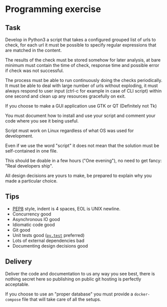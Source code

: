 # Programming exercise

## Task

Develop in Python3 a script that takes a configured grouped list of urls to check, for each url it must be possible to specify regular expressions that are matched in the content.

The results of the check must be stored somehow for later analysis, at bare minimum must contain the time of check, response time and possible error if check was not successful.

The process must be able to run continuously doing the checks periodically. It must be able to deal with large number of urls without exploding, it must always respond to user input (ctrl-c for example in case of CLI script) within one second and clean up any resources gracefully on exit.

If you choose to make a GUI application use GTK or QT (Definitely not Tk)

You must document how to install and use your script and comment your code where you see it being useful.

Script must work on Linux regardless of what OS was used for development.

Even if we use the word "script" it does not mean that the solution must be self-contained in one file.

This should be doable in a few hours ("One evening"), no need to get fancy: "Real developers ship".

All design decisions are yours to make, be prepared to explain why you made a particular choice.

## Tips

  - [PEP8][pep8] style, indent is 4 spaces, EOL is UNIX newline.
  - Concurrency good
  - Asynchronous IO good
  - Idiomatic code good
  - Git good
  - Unit tests good ([`py.test`][pytest] preferred)
  - Lots of external dependencies bad
  - Documenting design decisions good

[pep8]: https://www.python.org/dev/peps/pep-0008/
[pytest]: https://docs.pytest.org/en/latest/

## Delivery

Deliver the code and documentation to us any way you see best, there is nothing
secret here so publishing on public git hosting is perfectly acceptable.

If you choose to use an "proper database" you must provide a `docker-compose` file that will take care of all the setups.
